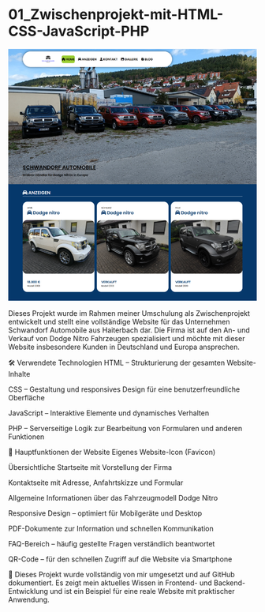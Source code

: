 # 01_Zwischenprojekt-mit-HTML-CSS-JavaScript-PHP
![Startseite der Website](https://github.com/ramazanozguven/01_Zwischenprojekt-mit-HTML-CSS-JavaScript-PHP/blob/a3c509e0627feb6654e6f59be25aa01f7bff6322/startseite.PNG)

Dieses Projekt wurde im Rahmen meiner Umschulung als Zwischenprojekt entwickelt und stellt eine vollständige Website für das Unternehmen Schwandorf Automobile aus Haiterbach dar. Die Firma ist auf den An- und Verkauf von Dodge Nitro Fahrzeugen spezialisiert und möchte mit dieser Website insbesondere Kunden in Deutschland und Europa ansprechen.

🛠️ Verwendete Technologien
HTML – Strukturierung der gesamten Website-Inhalte

CSS – Gestaltung und responsives Design für eine benutzerfreundliche Oberfläche

JavaScript – Interaktive Elemente und dynamisches Verhalten

PHP – Serverseitige Logik zur Bearbeitung von Formularen und anderen Funktionen

📌 Hauptfunktionen der Website
Eigenes Website-Icon (Favicon)

Übersichtliche Startseite mit Vorstellung der Firma

Kontaktseite mit Adresse, Anfahrtskizze und Formular

Allgemeine Informationen über das Fahrzeugmodell Dodge Nitro

Responsive Design – optimiert für Mobilgeräte und Desktop

PDF-Dokumente zur Information und schnellen Kommunikation

FAQ-Bereich – häufig gestellte Fragen verständlich beantwortet

QR-Code – für den schnellen Zugriff auf die Website via Smartphone

📁 Dieses Projekt wurde vollständig von mir umgesetzt und auf GitHub dokumentiert. Es zeigt mein aktuelles Wissen in Frontend- und Backend-Entwicklung und ist ein Beispiel für eine reale Website mit praktischer Anwendung.
